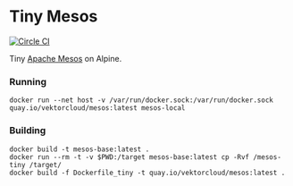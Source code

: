 # Tiny Mesos

[![Circle CI](https://circleci.com/gh/vektorcloud/mesos.svg?style=svg)](https://circleci.com/gh/vektorcloud/mesos)

Tiny [Apache Mesos](mesos.apache.com) on Alpine.

### Running

    docker run --net host -v /var/run/docker.sock:/var/run/docker.sock quay.io/vektorcloud/mesos:latest mesos-local

### Building

    docker build -t mesos-base:latest .
    docker run --rm -t -v $PWD:/target mesos-base:latest cp -Rvf /mesos-tiny /target/
    docker build -f Dockerfile_tiny -t quay.io/vektorcloud/mesos:latest .
